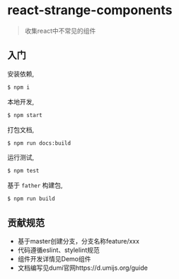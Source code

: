 # react-strange-components

> 收集react中不常见的组件

## 入门

安装依赖,

```bash
$ npm i
```

本地开发,

```bash
$ npm start
```

打包文档,

```bash
$ npm run docs:build
```

运行测试,

```bash
$ npm test
```

基于 `father` 构建包,

```bash
$ npm run build
```

## 贡献规范
- 基于master创建分支，分支名称feature/xxx
- 代码遵循eslint、stylelint规范
- 组件开发详情见Demo组件
- 文档编写见dumi官网https://d.umijs.org/guide

